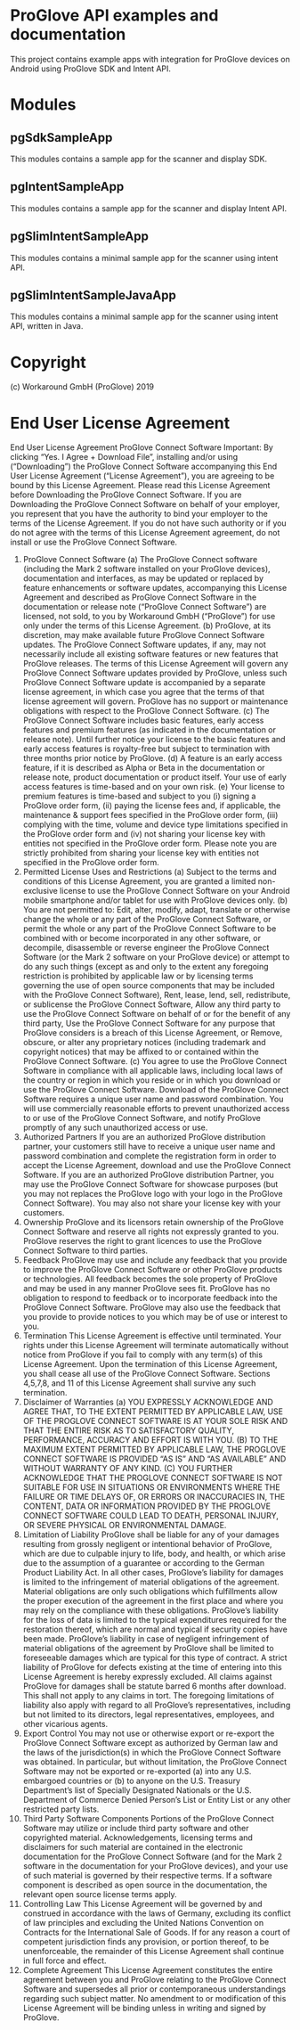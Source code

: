 # ProGlove API examples and documentation

This project contains example apps with integration for ProGlove devices on Android using ProGlove SDK and Intent API.

Modules
=======

pgSdkSampleApp
-----------------

This modules contains a sample app for the scanner and display SDK.

pgIntentSampleApp
-----------------

This modules contains a sample app for the scanner and display Intent API.

pgSlimIntentSampleApp
-----------------

This modules contains a minimal sample app for the scanner using intent API.

pgSlimIntentSampleJavaApp
-----------------

This modules contains a minimal sample app for the scanner using intent API, written in Java.


Copyright
=========
(c) Workaround GmbH (ProGlove) 2019

End User License Agreement
=========
End User License Agreement ProGlove Connect Software
Important: By clicking “Yes. I Agree + Download File”, installing and/or using (“Downloading”) the ProGlove Connect Software accompanying this End User License Agreement (“License Agreement”), you are agreeing to be bound by this License Agreement. Please read this License Agreement before Downloading the ProGlove Connect Software. If you are Downloading the ProGlove Connect Software  on behalf of your employer, you represent that you have the authority to bind your employer to the terms of the License Agreement. If you do not have such authority or if you do not agree with the terms of this License Agreement agreement, do not install or use the ProGlove Connect Software.
1. ProGlove Connect Software
(a) The ProGlove Connect software (including the Mark 2 software installed on your ProGlove devices), documentation and interfaces, as may be updated or replaced by feature enhancements or software updates, accompanying this License Agreement and described as ProGlove Connect Software in the documentation or release note (“ProGlove Connect Software”) are licensed, not sold, to you by Workaround GmbH (“ProGlove”) for use only under the terms of this License Agreement.
(b) ProGlove, at its discretion, may make available future ProGlove Connect Software updates. The ProGlove Connect Software updates, if any, may not necessarily include all existing software features or new features that ProGlove releases. The terms of this License Agreement will govern any ProGlove Connect Software updates provided by ProGlove, unless such ProGlove Connect Software update is accompanied by a separate license agreement, in which case you agree that the terms of that license agreement will govern. ProGlove has no support or maintenance obligations with respect to the ProGlove Connect Software.
(c) The ProGlove Connect Software includes basic features, early access features and premium features (as indicated in the documentation or release note). Until further notice your license to the basic features and early access features is royalty-free but subject to termination with three months prior notice by ProGlove. 
(d) A feature is an early access feature, if it is described as Alpha or Beta in the documentation or release note, product documentation or product itself. Your use of early access features is time-based and on your own risk. 
(e) Your license to premium features is time-based and subject to you (i) signing a ProGlove order form, (ii) paying the license fees and, if applicable, the maintenance & support fees specified in the ProGlove order form, (iii) complying with the time, volume and device type limitations specified in the ProGlove order form and (iv) not sharing your license key with entities not specified in the ProGlove order form. Please note you are strictly prohibited from sharing your license key with entities not specified in the ProGlove order form.
2. Permitted License Uses and Restrictions
(a) Subject to the terms and conditions of this License Agreement, you are granted a limited non-exclusive license to use the ProGlove Connect Software on your Android mobile smartphone and/or tablet for use with ProGlove devices only.
(b) You are not permitted to:
Edit, alter, modify, adapt, translate or otherwise change the whole or any part of the ProGlove Connect Software, or permit the whole or any part of the ProGlove Connect Software to be combined with or become incorporated in any other software, or decompile, disassemble or reverse engineer the ProGlove Connect Software (or the Mark 2 software on your ProGlove device) or attempt to do any such things (except as and only to the extent any foregoing restriction is prohibited by applicable law or by licensing terms governing the use of open source components that may be included with the ProGlove Connect Software),
Rent, lease, lend, sell, redistribute, or sublicense the ProGlove Connect Software, 
Allow any third party to use the ProGlove Connect Software on behalf of or for the benefit of any third party,
Use the ProGlove Connect Software for any purpose that ProGlove considers is a breach of this License Agreement, or
Remove, obscure, or alter any proprietary notices (including trademark and copyright notices) that may be affixed to or contained within the ProGlove Connect Software.
(c) You agree to use the ProGlove Connect Software in compliance with all applicable laws, including local laws of the country or region in which you reside or in which you download or use the ProGlove Connect Software. Download of the ProGlove Connect Software requires a unique user name and password combination. You will use commercially reasonable efforts to prevent unauthorized access to or use of the ProGlove Connect Software, and notify ProGlove promptly of any such unauthorized access or use. 
3. Authorized Partners
If you are an authorized ProGlove distribution partner, your customers still have to receive a unique user name and password combination and complete the registration form in order to accept the License Agreement, download and use the ProGlove Connect Software. If you are an authorized ProGlove distribution Partner, you may use the ProGlove Connect Software for showcase purposes (but you may not replaces the ProGlove logo with your logo in the ProGlove Connect Software). You may also not share your license key with your customers. 
4. Ownership
ProGlove and its licensors retain ownership of the ProGlove Connect Software and reserve all rights not expressly granted to you. ProGlove reserves the right to grant licences to use the ProGlove Connect Software to third parties.
5. Feedback
ProGlove may use and include any feedback that you provide to improve the ProGlove Connect Software or other ProGlove products or technologies. All feedback becomes the sole property of ProGlove and may be used in any manner ProGlove sees fit. ProGlove has no obligation to respond to feedback or to incorporate feedback into the ProGlove Connect Software. ProGlove may also use the feedback that you provide to provide notices to you which may be of use or interest to you.
6. Termination
This License Agreement is effective until terminated. Your rights under this License Agreement will terminate automatically without notice from ProGlove if you fail to comply with any term(s) of this License Agreement. Upon the termination of this License Agreement, you shall cease all use of the ProGlove Connect Software. Sections 4,5,7,8, and 11 of this License Agreement shall survive any such termination. 
7. Disclaimer of Warranties
(a) YOU EXPRESSLY ACKNOWLEDGE AND AGREE THAT, TO THE EXTENT PERMITTED BY APPLICABLE LAW, USE OF THE PROGLOVE CONNECT SOFTWARE IS AT YOUR SOLE RISK AND THAT THE ENTIRE RISK AS TO SATISFACTORY QUALITY, PERFORMANCE, ACCURACY AND EFFORT IS WITH YOU. 
(B) TO THE MAXIMUM EXTENT PERMITTED BY APPLICABLE LAW, THE PROGLOVE CONNECT SOFTWARE IS PROVIDED “AS IS” AND “AS AVAILABLE” AND WITHOUT WARRANTY OF ANY KIND.
(C) YOU FURTHER ACKNOWLEDGE THAT THE PROGLOVE CONNECT SOFTWARE IS NOT SUITABLE FOR USE IN SITUATIONS OR ENVIRONMENTS WHERE THE FAILURE OR TIME DELAYS OF, OR ERRORS OR INACCURACIES IN, THE CONTENT, DATA OR INFORMATION PROVIDED BY THE PROGLOVE CONNECT SOFTWARE COULD LEAD TO DEATH, PERSONAL INJURY, OR SEVERE PHYSICAL OR ENVIRONMENTAL DAMAGE.
8. Limitation of Liability
ProGlove shall be liable for any of your damages resulting from grossly negligent or intentional behavior of ProGlove, which are due to culpable injury to life, body, and health, or which arise due to the assumption of a guarantee or according to the German Product Liability Act. In all other cases, ProGlove’s liability for damages is limited to the infringement of material obligations of the agreement. Material obligations are only such obligations which fulfillments allow the proper execution of the agreement in the first place and where you may rely on the compliance with these obligations. ProGlove’s liability for the loss of data is limited to the typical expenditures required for the restoration thereof, which are normal and typical if security copies have been made. ProGlove’s liability in case of negligent infringement of material obligations of the agreement by ProGlove shall be limited to foreseeable damages which are typical for this type of contract. A strict liability of ProGlove for defects existing at the time of entering into this License Agreement is hereby expressly excluded. All claims against ProGlove for damages shall be statute barred 6 months after download. This shall not apply to any claims in tort. The foregoing limitations of liability also apply with regard to all ProGlove’s representatives, including but not limited to its directors, legal representatives, employees, and other vicarious agents.
9. Export Control
You may not use or otherwise export or re-export the ProGlove Connect Software except as authorized by German law and the laws of the jurisdiction(s) in which the ProGlove Connect Software was obtained. In particular, but without limitation, the ProGlove Connect Software may not be exported or re-exported (a) into any U.S. embargoed countries or (b) to anyone on the U.S. Treasury Department’s list of Specially Designated Nationals or the U.S. Department of Commerce Denied Person’s List or Entity List or any other restricted party lists.
10. Third Party Software Components
Portions of the ProGlove Connect Software may utilize or include third party software and other copyrighted material. Acknowledgements, licensing terms and disclaimers for such material are contained in the electronic documentation for the ProGlove Connect Software (and for the Mark 2 software in the documentation for your ProGlove devices), and your use of such material is governed by their respective terms. If a software component is described as open source in the documentation, the relevant open source license terms apply. 
11. Controlling Law
This License Agreement will be governed by and construed in accordance with the laws of Germany, excluding its conflict of law principles and excluding the United Nations Convention on Contracts for the International Sale of Goods. If for any reason a court of competent jurisdiction finds any provision, or portion thereof, to be unenforceable, the remainder of this License Agreement shall continue in full force and effect.
12. Complete Agreement
This License Agreement constitutes the entire agreement between you and ProGlove relating to the ProGlove Connect Software and supersedes all prior or contemporaneous understandings regarding such subject matter. No amendment to or modification of this License Agreement will be binding unless in writing and signed by ProGlove. 

